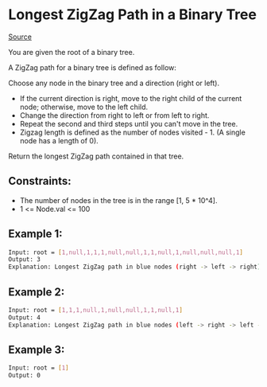 # Longest ZigZag Path in a Binary Tree
[Source](https://leetcode.com/problems/longest-zigzag-path-in-a-binary-tree/)

You are given the root of a binary tree.

A ZigZag path for a binary tree is defined as follow:

Choose any node in the binary tree and a direction (right or left).
 - If the current direction is right, move to the right child of the current node; otherwise, move to the left child.
 - Change the direction from right to left or from left to right.
 - Repeat the second and third steps until you can't move in the tree.
 - Zigzag length is defined as the number of nodes visited - 1. (A single node has a length of 0).

Return the longest ZigZag path contained in that tree.

## Constraints:

 - The number of nodes in the tree is in the range [1, 5 * 10^4].
 - 1 <= Node.val <= 100

## Example 1:
```sh
Input: root = [1,null,1,1,1,null,null,1,1,null,1,null,null,null,1]
Output: 3
Explanation: Longest ZigZag path in blue nodes (right -> left -> right).
```

## Example 2:
```sh
Input: root = [1,1,1,null,1,null,null,1,1,null,1]
Output: 4
Explanation: Longest ZigZag path in blue nodes (left -> right -> left -> right).
```

## Example 3:
```sh
Input: root = [1]
Output: 0
```